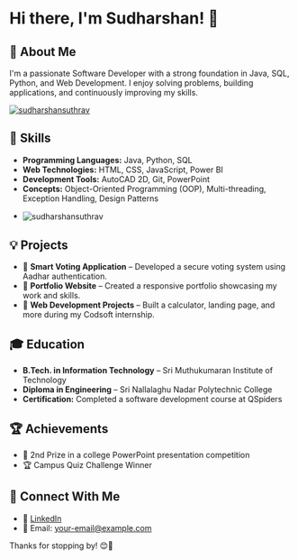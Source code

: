 # Hi there, I'm Sudharshan! 👋

## 🚀 About Me
I'm a passionate Software Developer with a strong foundation in Java, SQL, Python, and Web Development. I enjoy solving problems, building applications, and continuously improving my skills.
<p align="left"> <a href="https://github.com/ryo-ma/github-profile-trophy"><img src="https://github-profile-trophy.vercel.app/?username=sudharshansuthrav" alt="sudharshansuthrav" /></a> </p>

## 🎯 Skills
- **Programming Languages:** Java, Python, SQL
- **Web Technologies:** HTML, CSS, JavaScript, Power BI
- **Development Tools:** AutoCAD 2D, Git, PowerPoint
- **Concepts:** Object-Oriented Programming (OOP), Multi-threading, Exception Handling, Design Patterns
- <p><img align="center" src="https://github-readme-stats.vercel.app/api/top-langs?username=sudharshansuthrav&show_icons=true&locale=en&layout=compact" alt="sudharshansuthrav" /></p>

## 💡 Projects
- 🔹 **Smart Voting Application** – Developed a secure voting system using Aadhar authentication.
- 🔹 **Portfolio Website** – Created a responsive portfolio showcasing my work and skills.
- 🔹 **Web Development Projects** – Built a calculator, landing page, and more during my Codsoft internship.

## 🎓 Education
- **B.Tech. in Information Technology** – Sri Muthukumaran Institute of Technology
- **Diploma in Engineering** – Sri Nallalaghu Nadar Polytechnic College
- **Certification:** Completed a software development course at QSpiders

## 🏆 Achievements
- 🏅 2nd Prize in a college PowerPoint presentation competition
- 🏆 Campus Quiz Challenge Winner

## 🔗 Connect With Me
- 💼 [LinkedIn](https://www.linkedin.com/in/your-profile)
- 📧 Email: your-email@example.com

Thanks for stopping by! 😊🚀




